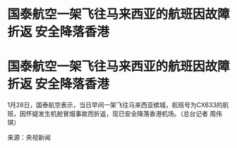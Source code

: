 # 国泰航空一架飞往马来西亚的航班因故障折返 安全降落香港

# 国泰航空一架飞往马来西亚的航班因故障折返 安全降落香港

1月28日，国泰航空表示，当日早间一架飞往马来西亚槟城，航班号为CX633的航班，因怀疑发生机舱冒烟事故而折返，现已安全降落香港机场。（总台记者 周伟琪）

来源：央视新闻

